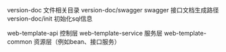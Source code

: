 version-doc 文件相关目录
version-doc/swagger swagger 接口文档生成路径
version-doc/init 初始化sql信息

web-template-api 控制层
web-template-service 服务层
web-template-common 资源层（例如bean、接口服务）
